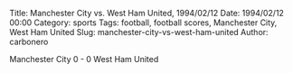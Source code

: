 Title: Manchester City vs. West Ham United, 1994/02/12
Date: 1994/02/12 00:00
Category: sports
Tags: football, football scores, Manchester City, West Ham United
Slug: manchester-city-vs-west-ham-united
Author: carbonero


Manchester City 0 - 0 West Ham United
